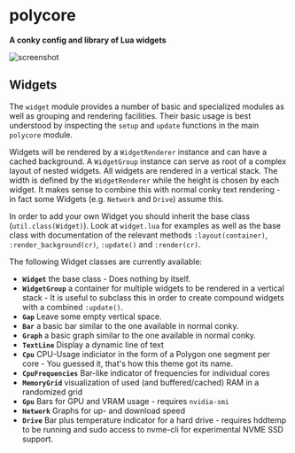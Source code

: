 # polycore

**A conky config and library of Lua widgets**

![screenshot](https://raw.githubusercontent.com/philer/polycore/master/screenshots.png)

## Widgets

The `widget` module provides a number of basic and specialized modules
as well as grouping and rendering facilities. Their basic usage is best
understood by inspecting the `setup` and `update` functions in the main `polycore` module.

Widgets will be rendered by a `WidgetRenderer` instance and can have a cached background. A `WidgetGroup` instance can serve as root of a complex layout of nested widgets. All widgets are rendered in a vertical stack. The width is defined by the `WidgetRenderer` while the height is chosen by each widget.
It makes sense to combine this with normal conky text rendering - in fact some Widgets (e.g. `Network` and `Drive`) assume this.

In order to add your own Widget you should inherit the base class (`util.class(Widget)`). Look at `widget.lua` for examples as well as the base class with documentation of the relevant methods `:layout(container)`, `:render_background(cr)`, `:update()` and `:render(cr)`.

The following Widget classes are currently available:

* **`Widget`** the base class - Does nothing by itself.
* **`WidgetGroup`** a container for multiple widgets to be rendered in a vertical stack - It is useful to subclass this in order to create compound widgets with a combined `:update()`.
* **`Gap`** Leave some empty vertical space.
* **`Bar`** a basic bar similar to the one available in normal conky.
* **`Graph`** a basic graph similar to the one available in normal conky.
* **`TextLine`** Display a dynamic line of text
* **`Cpu`** CPU-Usage indiciator in the form of a Polygon one segment per core - You guessed it, that's how this theme got its name.
* **`CpuFrequencies`** Bar-like indicator of frequencies for individual cores
* **`MemoryGrid`** visualization of used (and buffered/cached) RAM in a randomized grid
* **`Gpu`** Bars for GPU and VRAM usage - requires `nvidia-smi`
* **`Network`** Graphs for up- and download speed
* **`Drive`** Bar plus temperature indicator for a hard drive - requires hddtemp to be running and sudo access to nvme-cli for experimental NVME SSD support.



